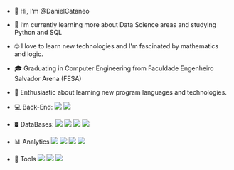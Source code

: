 - 👋 Hi, I’m @DanielCataneo
- 🌱 I’m currently learning more about Data Science areas and studying Python and SQL 
- 🤓 I love to learn new technologies and I'm fascinated by mathematics and logic.
- 🎓 Graduating in Computer Engineering from Faculdade Engenheiro Salvador Arena (FESA)
- 🌱 Enthusiastic about learning new program languages and technologies.

- 💻 Back-End:   <img src = "https://img.shields.io/badge/C%23-239120?style=for-the-badge&logo=c-sharp&logoColor=white"> <img src = "https://img.shields.io/badge/Java-ED8B00?style=for-the-badge&logo=java&logoColor=white">

- 🛢 DataBases:  <img src = "https://img.shields.io/badge/Microsoft_SQL_Server-CC2927?style=for-the-badge&logo=microsoft-sql-server&logoColor=white"> <img src = "https://img.shields.io/badge/Microsoft_Excel-217346?style=for-the-badge&logo=microsoft-excel&logoColor=white"> <img src = "https://img.shields.io/badge/PostgreSQL-316192?style=for-the-badge&logo=postgresql&logoColor=white"> <img src = "https://img.shields.io/badge/MySQL-00000F?style=for-the-badge&logo=mysql&logoColor=white">

- 📊 Analytics <img src = "https://img.shields.io/badge/Python-14354C?style=for-the-badge&logo=python&logoColor=white"> <img src = "https://img.shields.io/badge/pandas-%23150458.svg?style=for-the-badge&logo=pandas&logoColor=white"> <img src = "https://img.shields.io/badge/Matplotlib-%23ffffff.svg?style=for-the-badge&logo=Matplotlib&logoColor=black"> <img src = "https://img.shields.io/badge/power_bi-F2C811?style=for-the-badge&logo=powerbi&logoColor=black">

- 🔧 Tools <img src = "https://img.shields.io/badge/IntelliJ_IDEA-000000.svg?style=for-the-badge&logo=intellij-idea&logoColor=white"> <img src = "https://img.shields.io/badge/Visual_Studio-5C2D91?style=for-the-badge&logo=visual%20studio&logoColor=white"> <img src = "https://img.shields.io/badge/Google%20Colab-%23F9A825.svg?style=for-the-badge&logo=googlecolab&logoColor=white">
<!---
DanielCataneo/DanielCataneo is a ✨ special ✨ repository because its `README.md` (this file) appears on your GitHub profile.
You can click the Preview link to take a look at your changes.
--->
